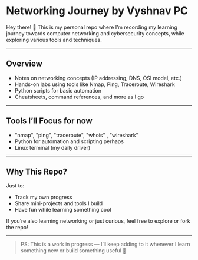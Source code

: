 # Networking Journey by Vyshnav PC

Hey there! 👋
This is my personal repo where I’m recording my learning journey towards computer networking and cybersecurity concepts, while exploring various tools and techniques.

---

## Overview

- Notes on networking concepts (IP addressing, DNS, OSI model, etc.)
- Hands-on labs using tools like Nmap, Ping, Traceroute, Wireshark
- Python scripts for basic automation
- Cheatsheets, command references, and more as I go

---

## Tools I’ll Focus for now

- "nmap", "ping", "traceroute", "whois" , "wireshark"
- Python for automation and scripting perhaps
- Linux terminal (my daily driver)

---

## Why This Repo?

Just to:
- Track my own progress
- Share mini-projects and tools I build
- Have fun while learning something cool

If you’re also learning networking or just curious, feel free to explore or fork the repo!

---

> PS: This is a work in progress — I’ll keep adding to it whenever I learn something new or build something useful 🚀
